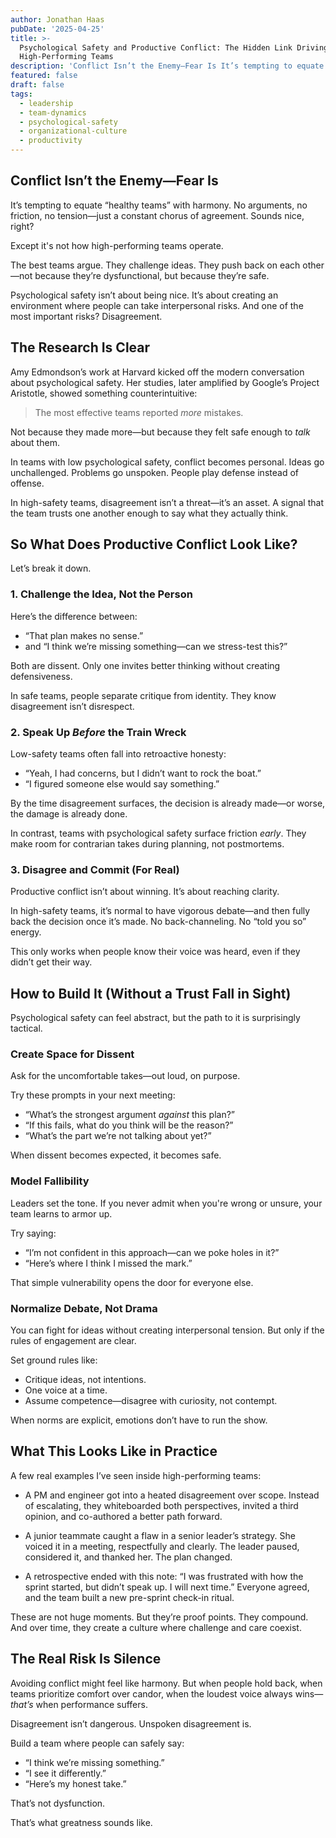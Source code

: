 ```yaml
---
author: Jonathan Haas
pubDate: '2025-04-25'
title: >-
  Psychological Safety and Productive Conflict: The Hidden Link Driving
  High-Performing Teams
description: 'Conflict Isn’t the Enemy—Fear Is It’s tempting to equate “healthy teams” with harmony. No arguments, no friction, no tension—just a constant chorus of agreement...'
featured: false
draft: false
tags:
  - leadership
  - team-dynamics
  - psychological-safety
  - organizational-culture
  - productivity
---
```


## Conflict Isn’t the Enemy—Fear Is

It’s tempting to equate “healthy teams” with harmony. No arguments, no friction, no tension—just a constant chorus of agreement. Sounds nice, right?

Except it's not how high-performing teams operate.

The best teams argue. They challenge ideas. They push back on each other—not because they’re dysfunctional, but because they’re safe.

Psychological safety isn’t about being nice. It’s about creating an environment where people can take interpersonal risks. And one of the most important risks? Disagreement.

## The Research Is Clear

Amy Edmondson’s work at Harvard kicked off the modern conversation about psychological safety. Her studies, later amplified by Google’s Project Aristotle, showed something counterintuitive:

> The most effective teams reported _more_ mistakes.

Not because they made more—but because they felt safe enough to _talk_ about them.

In teams with low psychological safety, conflict becomes personal. Ideas go unchallenged. Problems go unspoken. People play defense instead of offense.

In high-safety teams, disagreement isn’t a threat—it’s an asset. A signal that the team trusts one another enough to say what they actually think.

## So What Does Productive Conflict Look Like?

Let’s break it down.

### 1. Challenge the Idea, Not the Person

Here’s the difference between:

- “That plan makes no sense.”
- and “I think we’re missing something—can we stress-test this?”

Both are dissent. Only one invites better thinking without creating defensiveness.

In safe teams, people separate critique from identity. They know disagreement isn’t disrespect.

### 2. Speak Up _Before_ the Train Wreck

Low-safety teams often fall into retroactive honesty:

- “Yeah, I had concerns, but I didn’t want to rock the boat.”
- “I figured someone else would say something.”

By the time disagreement surfaces, the decision is already made—or worse, the damage is already done.

In contrast, teams with psychological safety surface friction _early_. They make room for contrarian takes during planning, not postmortems.

### 3. Disagree and Commit (For Real)

Productive conflict isn’t about winning. It’s about reaching clarity.

In high-safety teams, it’s normal to have vigorous debate—and then fully back the decision once it’s made. No back-channeling. No “told you so” energy.

This only works when people know their voice was heard, even if they didn’t get their way.

## How to Build It (Without a Trust Fall in Sight)

Psychological safety can feel abstract, but the path to it is surprisingly tactical.

### Create Space for Dissent

Ask for the uncomfortable takes—out loud, on purpose.

Try these prompts in your next meeting:

- “What’s the strongest argument _against_ this plan?”
- “If this fails, what do you think will be the reason?”
- “What’s the part we’re not talking about yet?”

When dissent becomes expected, it becomes safe.

### Model Fallibility

Leaders set the tone. If you never admit when you're wrong or unsure, your team learns to armor up.

Try saying:

- “I’m not confident in this approach—can we poke holes in it?”
- “Here’s where I think I missed the mark.”

That simple vulnerability opens the door for everyone else.

### Normalize Debate, Not Drama

You can fight for ideas without creating interpersonal tension. But only if the rules of engagement are clear.

Set ground rules like:

- Critique ideas, not intentions.
- One voice at a time.
- Assume competence—disagree with curiosity, not contempt.

When norms are explicit, emotions don’t have to run the show.

## What This Looks Like in Practice

A few real examples I’ve seen inside high-performing teams:

- A PM and engineer got into a heated disagreement over scope. Instead of escalating, they whiteboarded both perspectives, invited a third opinion, and co-authored a better path forward.
- A junior teammate caught a flaw in a senior leader’s strategy. She voiced it in a meeting, respectfully and clearly. The leader paused, considered it, and thanked her. The plan changed.

- A retrospective ended with this note: “I was frustrated with how the sprint started, but didn’t speak up. I will next time.” Everyone agreed, and the team built a new pre-sprint check-in ritual.

These are not huge moments. But they’re proof points. They compound. And over time, they create a culture where challenge and care coexist.

## The Real Risk Is Silence

Avoiding conflict might feel like harmony. But when people hold back, when teams prioritize comfort over candor, when the loudest voice always wins—_that’s_ when performance suffers.

Disagreement isn’t dangerous. Unspoken disagreement is.

Build a team where people can safely say:

- “I think we’re missing something.”
- “I see it differently.”
- “Here’s my honest take.”

That’s not dysfunction.

That’s what greatness sounds like.

